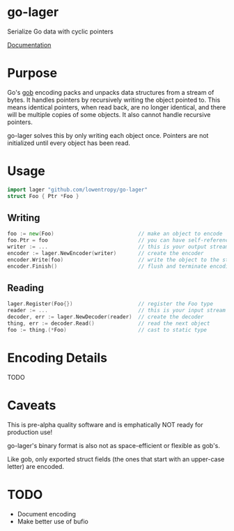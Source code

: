 go-lager
========

Serialize Go data with cyclic pointers

[Documentation](http://godoc.org/github.com/lowentropy/go-lager)

Purpose
=======

Go's [gob](http://golang.org/pkg/encoding/gob/) encoding packs and unpacks data structures from a stream of bytes.
It handles pointers by recursively writing the object pointed to. This means identical pointers, when read back,
are no longer identical, and there will be multiple copies of some objects. It also cannot handle recursive pointers.

go-lager solves this by only writing each object once. Pointers are not initialized until every object has been read.

Usage
=====

```go
import lager "github.com/lowentropy/go-lager"
struct Foo { Ptr *Foo }
```

Writing
-------

```go
foo := new(Foo)                           // make an object to encode
foo.Ptr = foo                             // you can have self-references
writer := ...                             // this is your output stream
encoder := lager.NewEncoder(writer)       // create the encoder
encoder.Write(foo)                        // write the object to the stream
encoder.Finish()                          // flush and terminate encoding
```

Reading
-------

```go
lager.Register(Foo{})                     // register the Foo type
reader := ...                             // this is your input stream
decoder, err := lager.NewDecoder(reader)  // create the decoder
thing, err := decoder.Read()              // read the next object
foo := thing.(*Foo)                       // cast to static type
```

Encoding Details
================

TODO

Caveats
=======

This is pre-alpha quality software and is emphatically NOT ready for production use!

go-lager's binary format is also not as space-efficient or flexible as gob's.

Like gob, only exported struct fields (the ones that start with an upper-case letter) are encoded.

TODO
====

 * Document encoding
 * Make better use of bufio
